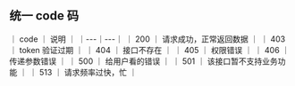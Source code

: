 ## 统一 code 码

｜ code ｜ 说明 ｜
｜---｜---｜
｜ 200 ｜ 请求成功，正常返回数据 ｜
｜ 403 ｜ token 验证过期 ｜
｜ 404 ｜ 接口不存在 ｜
｜ 405 ｜ 权限错误 ｜
｜ 406 ｜ 传递参数错误 ｜
｜ 500 ｜ 给用户看的错误 ｜
｜ 501 ｜ 该接口暂不支持业务功能 ｜
｜ 513 ｜ 请求频率过快，忙 ｜
